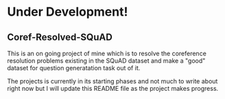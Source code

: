 # Under Development!

## Coref-Resolved-SQuAD


This is an on going project of mine which is to resolve the coreference resolution problems existing in the SQuAD dataset and make a "good" dataset for question generatation task out of it.

The projects is currently in its starting phases and not much to write about right now but I will update this README file as the project makes progress.
